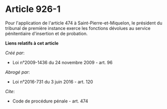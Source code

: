 # Article 926-1

Pour l'application de l'article 474 à Saint-Pierre-et-Miquelon, le président du tribunal de première instance exerce les
fonctions dévolues au service pénitentiaire d'insertion et de probation.

**Liens relatifs à cet article**

_Créé par_:

  - Loi n°2009-1436 du 24 novembre 2009 - art. 96

_Abrogé par_:

  - Loi n°2016-731 du 3 juin 2016 - art. 120

_Cite_:

  - Code de procédure pénale - art. 474

